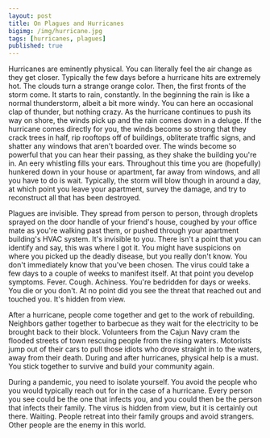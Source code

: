 ```yaml
---
layout: post
title: On Plagues and Hurricanes
bigimg: /img/hurricane.jpg
tags: [hurricanes, plagues]
published: true
---
```

Hurricanes are eminently physical. You can literally feel the air change as they get closer. Typically the few days before a hurricane hits are extremely hot. The clouds turn a strange orange color. Then, the first fronts of the storm come. It starts to rain, constantly. In the beginning the rain is like a normal thunderstorm, albeit a bit more windy. You can here an occasional clap of thunder, but nothing crazy. As the hurricane continues to push its way on shore, the winds pick up and the rain comes down in a deluge. If the hurricane comes directly for you, the winds become so strong that they crack trees in half, rip rooftops off of buildings, obliterate traffic signs, and shatter any windows that aren't boarded over. The winds become so powerful that you can hear their passing, as they shake the building you're in. An eery whistling fills your ears. Throughout this time you are (hopefully) hunkered down in your house or apartment, far away from windows, and all you have to do is wait. Typically, the storm will blow though in around a day, at which point you leave your apartment, survey the damage, and try to reconstruct all that has been destroyed.

Plagues are invisible. They spread from person to person, through droplets sprayed on the door handle of your friend's house,  coughed by your office mate as you're walking past them, or pushed through your apartment building's HVAC system. It's invisible to you. There isn't a point that you can identify and say, this was where I got it. You might have suspicions on where you picked up the deadly disease, but you really don't know. You don't immediately know that you've been chosen. The virus could take a few days to a couple of weeks to manifest itself. At that point you develop symptoms. Fever. Cough. Achiness. You're bedridden for days or weeks. You die or you don't. At no point did you see the threat that reached out and touched you. It's hidden from view. 

After a hurricane, people come together and get to the work of rebuilding. Neighbors gather together to barbecue as they wait for the electricity to be brought back to their block. Volunteers from the Cajun Navy cram the flooded streets of town rescuing people from the rising waters. Motorists jump out of their cars to pull those idiots who drove straight in to the waters, away from their death. During and after hurricanes, physical help is a must. You stick together to survive and build your community again. 

During a pandemic, you need to isolate yourself. You avoid the people who you would typically reach out for in the case of a hurricane. Every person you see could be the one that infects you, and you could then be the person that infects their family. The virus is hidden from view, but it is certainly out there. Waiting. People retreat into their family groups and avoid strangers. Other people are the enemy in this world.
